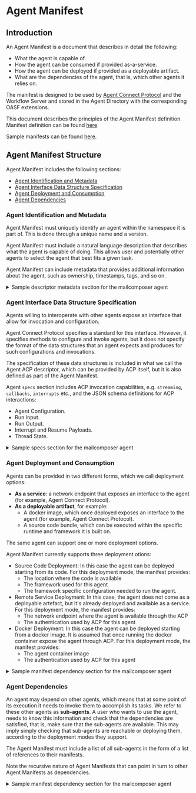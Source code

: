 # Agent Manifest

## Introduction

An Agent Manifest is a document that describes in detail the following:
* What the agent is capable of.
* How the agent can be consumed if provided as-a-service.
* How the agent can be deployed if provided as a deployable artifact.
* What are the dependencies of the agent, that is, which other agents it relies on.

The manifest is designed to be used by [Agent Connect Protocol](../syntactic_sdk/connect.md) and the Workflow Server and stored in the Agent Directory with the corresponding OASF extensions.

This document describes the principles of the Agent Manifest definition. Manifest definition can be found [here](https://github.com/agntcy/workflow-srv-mgr/blob/main/wfsm/spec/manifest.yaml)

Sample manifests can be found [here](https://github.com/agntcy/workflow-srv-mgr/tree/main/wfsm/spec/examples).

## Agent Manifest Structure

Agent Manifest includes the following sections:
* [Agent Identification and Metadata](#agent-identification-and-metadata)
* [Agent Interface Data Structure Specification](#agent-interface-data-structure-specification)
* [Agent Deployment and Consumption](#agent-deployment-and-consumption)
* [Agent Dependencies](#agent-dependencies)

### Agent Identification and Metadata

Agent Manifest must uniquely identify an agent within the namespace it is part of. This is done through a unique name and a version.

Agent Manifest must include a natural language description that describes what the agent is capable of doing. This allows user and potentially other agents to select the agent that best fits a given task.

Agent Manifest can include metadata that provides additional information about the agent, such as ownership, timestamps, tags, and so on.


<details>
<summary>Sample descriptor metadata section for the mailcomposer agent</summary>

```json
{
  "metadata": {
    "ref": {
      "name": "org.agntcy.mailcomposer",
      "version": "0.0.1",
      "url": "https://github.com/agntcy/acp-spec/blob/main/docs/sample_acp_descriptors/mailcomposer.json"
    },
    "description": "This agent is able to collect user intent through a chat interface and compose wonderful emails based on that."
  }
  ...
}
```

Metadata for a mail composer agent named `org.agntcy.mailcomposer` version `0.0.1`.

</details>


<a id="agent-interface-data-structure-specification"></a>
### Agent Interface Data Structure Specification
Agents willing to interoperate with other agents expose an interface that allow for invocation and configuration.

Agent Connect Protocol specifies a standard for this interface. However, it specifies methods to configure and invoke agents, but it does not specify the format of the data structures that an agent expects and produces for such configurations and invocations.

The specification of these data structures is included in what we call the Agent ACP descriptor, which can be provided by ACP itself, but it is also defined as part of the Agent Manifest.

Agent `specs` section includes ACP invocation capabilities, e.g. `streaming`, `callbacks`, `interrupts` etc.,  and the JSON schema definitions for ACP interactions:
   * Agent Configuration.
   * Run Input.
   * Run Output.
   * Interrupt and Resume Payloads.
   * Thread State.

<details>
<summary>Sample  specs section for the mailcomposer agent</summary>

```json
{
  ...
    "specs": {
      "capabilities": {
        "threads": true,
        "interrupts": true,
        "callbacks": true
      },
      "input": {
        "type": "object",
        "description": "Agent Input",
        "properties": {
            "message": {
                "type": "string",
                "description": "Last message of the chat from the user"
            }
        }
      },
      "thread_state": {
        "type": "object",
        "description": "The state of the agent",
        "properties": {
          "messages": {
            "type": "array",
            "description": "Full chat history",
            "items": {
                "type": "string",
                "description": "A message in the chat"
            }
          }
        }
      },
      "output": {
        "type": "object",
        "description": "Agent Input",
        "properties": {
            "message": {
                "type": "string",
                "description": "Last message of the chat from the user"
            }
        }
      },
      "config": {
        "type": "object",
        "description": "The configuration of the agent",
        "properties": {
          "style": {
            "type": "string",
            "enum": ["formal", "friendly"]
          }
        }
      },
      "interrupts": [
        {
          "interrupt_type": "mail_send_approval",
          "interrupt_payload": {
            "type": "object",
            "title": "Mail Approval Payload",
            "description": "Description of the email",
            "properties": {
              "subject": {
                "title": "Mail Subject",
                "description": "Subject of the email that is about to be sent",
                "type": "string"
              },
              "body": {
                "title": "Mail Body",
                "description": "Body of the email that is about to be sent",
                "type": "string"
              },
              "recipients": {
                "title": "Mail recipients",
                "description": "List of recipients of the email",
                "type": "array",
                "items": {
                    "type": "string",
                    "format": "email"
                }
              }
            },
            "required": [
              "subject",
              "body",
              "recipients"
            ]
          },
          "resume_payload": {
            "type": "object",
            "title": "Email Approval Input",
            "description": "User Approval for this email",
            "properties": {
              "reason": {
                "title": "Approval Reason",
                "description": "Reason to approve or decline",
                "type": "string"
              },
              "approved": {
                "title": "Approval Decision",
                "description": "True if approved, False if declined",
                "type": "boolean"
              }
            },
            "required": [
              "approved"
            ]
          }
        }
      ]
    }
  ...
}
```
The agent supports threads, interrupts, and callback.

It declares schemas for input, output, and config:
* As input, it expects the next message of the chat from the user.
* As output, it produces the next message of the chat from the agent.
* As config it expects the style of the email to be written.

It supports one kind of interrupt, which is used to ask user for approval before sending the email. It provides subject, body, and recipients of the email as interrupt payload and expects approval as input to resume.

It supports a thread state which holds the chat history.

</details>

<a id="agent-deployment-and-consumption"></a>
### Agent Deployment and Consumption

Agents can be provided in two different forms, which we call deployment options:

* **As a service**: a network endpoint that exposes an interface to the agent (for example, Agent Connect Protocol).
* **As a deployable artifact**, for example:
   * A docker image, which once deployed exposes an interface to the agent (for example, Agent Connect Protocol).
   * A source code bundle, which can be executed within the specific runtime and framework it is built on.

The same agent can support one or more deployment options.

Agent Manifest currently supports three deployment otions:
* Source Code Deployment: In this case the agent can be deployed starting from its code. For this deployment mode, the manifest provides:
    * The location where the code is available
    * The framework used for this agent
    * The framework specific configuration needed to run the agent.
* Remote Service Deployment: In this case, the agent does not come as a deployable artefact, but it's already deployed and available as a service. For this deployment mode, the manifest provides:
    * The network endpoint where the agent is available through the ACP
    * The authentication used by ACP for this agent
* Docker Deployment: In this case the agent can be deployed starting from a docker image. It is assumed that once running the docker container expose the agent through ACP. For this deployment mode, the manifest provides:
    * The agent container image
    * The authentication used by ACP for this agent

<details>
<summary>Sample manifest dependency section for the mailcomposer agent</summary>

```json
{
  ...
    "deployments": [
      {
        "type": "source_code",
        "name": "src",
        "url": "git@github.com:agntcy/mailcomposer.git",
        "framework_config": {
          "framework_type": "langgraph",
          "graph": "mailcomposer"
        }
      }
    ]
  ...
}
```

Mailcomposer agent in the example above comes as code written for LangGraph and available on Github.

<a id="agent-dependencies"></a>
</details>

### Agent Dependencies

An agent may depend on other agents, which means that at some point of its execution it needs to invoke them to accomplish its tasks. We refer to these other agents as **sub-agents**.  A user who wants to use the agent, needs to know this information and check that the dependencies are satisfied, that is, make sure that the sub-agents are available.
This may imply simply checking that sub-agents are reachable or deploying them, according to the deployment modes they support.

The Agent Manifest must include a list of all sub-agents in the form of a list of references to their manifests.

Note the recursive nature of Agent Manifests that can point in turn to other Agent Manifests as dependencies.

<details>
<summary>Sample manifest dependency section for the mailcomposer agent</summary>

```json
{
  ...
    "dependencies": [
      {
        "name": "org.agntcy.sample-agent-2",
        "version": "0.0.1"
      },
      {
        "name": "org.agntcy.sample-agent-3",
        "version": "0.0.1"
      }
    ]
  ...
}
```

Mailcomposer agent in the example above depends on `sample-agent-2` and `sample-agent-3`.

</details>

<a id="agent-deployments"></a>


